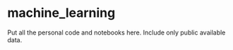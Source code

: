 # machine_learning

Put all the personal code and notebooks here. 
Include only public available data.

